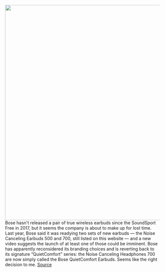 <img src='https://cdn.vox-cdn.com/thumbor/Y-9-f01UPLsR2WJU18g6eZhymIk=/0x0:1930x1276/1200x0/filters:focal(0x0:1930x1276):no_upscale()/cdn.vox-cdn.com/uploads/chorus_asset/file/21864047/Screen_Shot_2020_09_08_at_12.39.26_PM.png' width='700px' /><br/>
Bose hasn't released a pair of true wireless earbuds since the SoundSport Free in 2017, but it seems the company is about to make up for lost time. Last year, Bose said it was readying two sets of new earbuds — the Noise Canceling Earbuds 500 and 700, still listed on this website — and a new video suggests the launch of at least one of those could be imminent. Bose has apparently reconsidered its branding choices and is reverting back to its signature “QuietComfort” series: the Noise Canceling Headphones 700 are now simply called the Bose QuietComfort Earbuds. Seems like the right decision to me.
<a href='https://www.theverge.com/2020/9/8/21427455/bose-quietcomfort-earbuds-noise-canceling-earbuds-700-video'> Source <a/>
